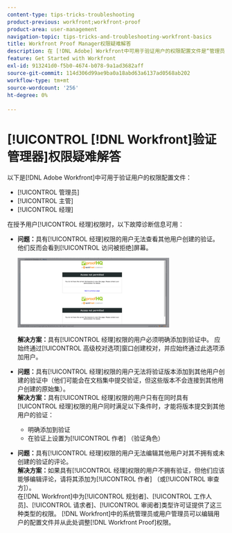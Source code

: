 ```yaml
---
content-type: tips-tricks-troubleshooting
product-previous: workfront;workfront-proof
product-area: user-management
navigation-topic: tips-tricks-and-troubleshooting-workfront-basics
title: Workfront Proof Manager权限疑难解答
description: 在 [!DNL Adobe] Workfront中可用于验证用户的权限配置文件是“管理员”、“主管”和“经理”。
feature: Get Started with Workfront
exl-id: 913241d0-f5b0-4674-b078-9a1ad3682aff
source-git-commit: 114d306d99ae9ba0a18abd63a6137ad0568ab202
workflow-type: tm+mt
source-wordcount: '256'
ht-degree: 0%

---
```


# [!UICONTROL [!DNL Workfront]验证管理器]权限疑难解答

以下是[!DNL Adobe Workfront]中可用于验证用户的权限配置文件：

* [!UICONTROL 管理员]
* [!UICONTROL 主管]
* [!UICONTROL 经理]

<!--For detailed information about these options and how to configure them, see .-->

在授予用户[!UICONTROL 经理]权限时，以下故障诊断信息可用：

* **问题：**&#x200B;具有[!UICONTROL 经理]权限的用户无法查看其他用户创建的验证。 他们反而会看到[!UICONTROL 访问被拒绝]屏幕。

  ![](assets/access-denied-350x161.png)

  **解决方案：**&#x200B;具有[!UICONTROL 经理]权限的用户必须明确添加到验证中。 应始终通过[!UICONTROL 高级校对选项]窗口创建校对，并应始终通过此选项添加用户。

* **问题：**&#x200B;具有[!UICONTROL 经理]权限的用户无法将验证版本添加到其他用户创建的验证中（他们可能会在文档集中提交验证，但这些版本不会连接到其他用户创建的原始集）。\
   **解决方案：**&#x200B;具有[!UICONTROL 经理]权限的用户只有在同时具有[!UICONTROL 经理]权限的用户同时满足以下条件时，才能将版本提交到其他用户的验证：

   * 明确添加到验证
   * 在验证上设置为[!UICONTROL 作者] （验证角色）

* **问题：**&#x200B;具有[!UICONTROL 经理]权限的用户无法编辑其他用户对其不拥有或未创建的验证的评论。\
   **解决方案：**&#x200B;如果具有[!UICONTROL 经理]权限的用户不拥有验证，但他们应该能够编辑评论，请将其添加为[!UICONTROL 作者] （或[!UICONTROL 审查方]）。\
   在[!DNL Workfront]中为[!UICONTROL 规划者]、[!UICONTROL 工作人员]、[!UICONTROL 请求者]、[!UICONTROL 审阅者]类型许可证提供了这三种类型的权限。 [!DNL Workfront]中的系统管理员或用户管理员可以编辑用户的配置文件并从此处调整[!DNL Workfront Proof]权限。
